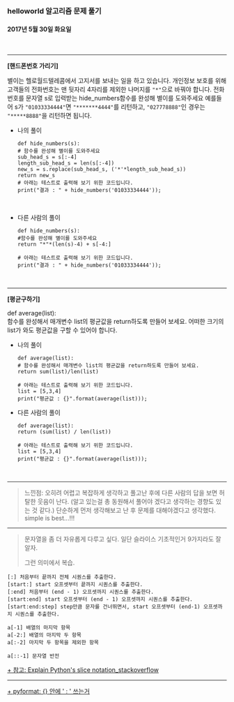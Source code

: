 ### helloworld 알고리즘 문제 풀기

#### 2017년 5월 30일 화요일


<br>

---
**[핸드폰번호 가리기]**

별이는 헬로월드텔레콤에서 고지서를 보내는 일을 하고 있습니다. 개인정보 보호를 위해 고객들의 전화번호는 맨 뒷자리 4자리를 제외한 나머지를 `"*"`으로 바꿔야 합니다.
전화번호를 문자열 s로 입력받는 hide_numbers함수를 완성해 별이를 도와주세요
예를들어 s가 `"01033334444"`면 `"*******4444"`를 리턴하고, `"027778888"`인 경우는 `"*****8888"`을 리턴하면 됩니다.

- 나의 풀이

	```
	def hide_numbers(s):
    # 함수를 완성해 별이를 도와주세요
    sub_head_s = s[:-4]
    length_sub_head_s = len(s[:-4])
    new_s = s.replace(sub_head_s, ('*'*length_sub_head_s))
    return new_s
	# 아래는 테스트로 출력해 보기 위한 코드입니다.
	print("결과 : " + hide_numbers('01033334444'));
	```
	
<br>

- 다른 사람의 풀이

	```
	def hide_numbers(s):
    #함수를 완성해 별이를 도와주세요
    return "*"*(len(s)-4) + s[-4:]

	# 아래는 테스트로 출력해 보기 위한 코드입니다.
	print("결과 : " + hide_numbers('01033334444'));
	```

<br>
	
---

**[평균구하기]**

def average(list):  
함수를 완성해서 매개변수 list의 평균값을 return하도록 만들어 보세요.
어떠한 크기의 list가 와도 평균값을 구할 수 있어야 합니다.

- 나의 풀이

	```
	def average(list):
    # 함수를 완성해서 매개변수 list의 평균값을 return하도록 만들어 보세요.
    return sum(list)/len(list)

	# 아래는 테스트로 출력해 보기 위한 코드입니다.
	list = [5,3,4]
	print("평균값 : {}".format(average(list)));
	```

- 다른 사람의 풀이

	```
	def average(list):
    return (sum(list) / len(list))

	# 아래는 테스트로 출력해 보기 위한 코드입니다.
	list = [5,3,4] 
	print("평균값 : {}".format(average(list)));
	```
	
<br>

---

> 느낀점: 오히려 어렵고 복잡하게 생각하고 풀고난 후에 다른 사람의 답을 보면 허탈한 웃음이 난다. (알고 있는걸 총 동원해서 풀어야 겠다고 생각하는 경향도 있는 것 같다.) 단순하게 먼저 생각해보고 난 후 문제를 대해야겠다고 생각했다. simple is best...!!!

---

> 문자열을 좀 더 자유롭게 다루고 싶다. 일단 슬라이스 기초적인거 9가지라도 잘 알자.
> 
> 그런 의미에서 복습.

```
[:] 처음부터 끝까지 전체 시퀀스를 추출한다.
[start:] start 오프셋부터 끝까지 시퀀스를 추출한다.
[:end] 처음부터 (end - 1) 오프셋까지 시퀀스를 추출한다.
[start:end] start 오프셋부터 (end - 1) 오프셋까지 시퀀스를 추출한다.
[start:end:step] step만큼 문자를 건너뛰면서, start 오프셋부터 (end-1) 오프셋까지 시퀀스를 추출한다.

a[-1] 배열의 마지막 항목
a[-2:] 배열의 마지막 두 항목
a[:-2] 마지막 두 항목을 제외한 항목

a[::-1] 문자열 반전
```

[+ 참고: Explain Python's slice notation_stackoverflow](https://stackoverflow.com/questions/509211/explain-pythons-slice-notation)

---

[+ pyformat: {} 안에 ' : ' 쓰는거](https://pyformat.info/)